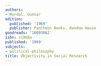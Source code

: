 ```yaml
---
authors:
- Myrdal, Gunnar
edition:
  published: '1969'
  publisher: Pantheon Books, Random House
goodreads: '16093862'
isbn: x1968a
published: '1969'
subjects:
- political-philosophy
title: Objectivity in Social Research
---
```


